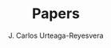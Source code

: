 ---
title: "Papers"
aliases: 
    - /archive/
author: ["J. Carlos Urteaga-Reyesvera"]
description: "Research papers on computer science and AI."
cover:
    # image: "/papers.png"
    alt: "Papers"
---